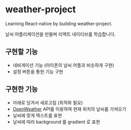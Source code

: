 # weather-project
Learning React-native by building weather-project.

날씨 어플리케이션을 만들며 리액트 네이티브를 학습합니다.

## 구현할 기능
+ 네비게이션 기능 (아이폰의 날씨 어플과 비슷하게 구현)
+ 설정 버튼을 통한 기능 구현


## 구현한 기능

+ 아래로 당겨서 새로고침 (최적화 필요)
+ [OpenWeather](https://openweathermap.org/api) API를 이용하여 현재 위치의 날씨를 가져오기 
+ 날씨에 맞게 텍스트를 표현
+ 날씨에 따라 background 를 gradient 로 표현 
